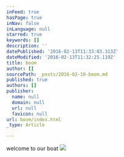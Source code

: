 ```yaml
---
inFeed: true
hasPage: true
inNav: false
inLanguage: null
starred: true
keywords: []
description: ''
datePublished: '2016-02-13T11:33:03.313Z'
dateModified: '2016-02-13T11:32:25.119Z'
title: boom
author: []
sourcePath: _posts/2016-02-10-boom.md
published: true
authors: []
publisher:
  name: null
  domain: null
  url: null
  favicon: null
url: boom/index.html
_type: Article

---
```

welcome to our boat
![](https://the-grid-user-content.s3-us-west-2.amazonaws.com/20ec4aba-4b3b-467f-a8bd-f4d3ca5b98bb.jpg)